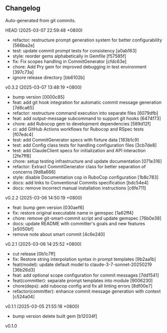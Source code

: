 Changelog
---------

Auto-generated from git commits.

HEAD   (2025-03-07 22:59:48 +0800)
  * refactor: restructure prompt generation system for better configurability 
    [566ba2e]
  * test: update commit prompt tests for consistency [a0ab163]
  * style: reorder gems alphabetically in Gemfile [f57585f]
  * fix: Fix scopes handling in CommitGenerator [cfdc63e]
  * chore: Add Pry gem for improved debugging in test environment [397c73a]
  * ignore release directory [bb6102b]

v0.3.2   (2025-03-07 13:48:19 +0800)
  * bump version [0000c85]
  * feat: add git hook integration for automatic commit message generation 
    [7d8ca65]
  * refactor: restructure command execution into separate files [6079dfb]
  * feat: add output-message subcommand to support git hooks [6474f73]
  * chore: add Rubocop gem to development dependencies [589d12f]
  * ci: add GitHub Actions workflows for Rubocop and RSpec tests [f07edc4]
  * test: add CommitGenerator specs with fixture data [183b1c9]
  * test: add Config class tests for handling configuration files [3cb7de8]
  * test: add ClaudeClient specs for initialization and API interaction 
    [2fe7ff8]
  * chore: setup testing infrastructure and update documentation [071e316]
  * refactor: Extract CommitGenerator class for better separation of concerns 
    [9d8a666]
  * style: disable Documentation cop in RuboCop configuration [1b8c783]
  * docs: add links to Conventional Commits specification [bdc54e4]
  * docs: remove incorrect manual installation instructions [c6fe711]

v0.2.2   (2025-03-06 14:50:19 +0800)
  * feat: bump gem version [030aef6]
  * fix: restore original executable name in gemspec [1a62ff4]
  * chore: remove git-smart-commit script and update gemspec [76b0e38]
  * docs: update README with committer's goals and new features [e5050bf]
  * remove note about smart commit [4c6e240]

v0.2.1   (2025-03-06 14:25:52 +0800)
  * cut release [0b1c7ff]
  * fix: Restore string interpolation syntax in prompt templates [9b2aa1b]
  * feat(model): update default model to claude-3-7-sonnet-20250219 [36b26d3]
  * feat: add optional scope configuration for commit messages [7dd1541]
  * feat(committer): separate prompt templates into module [9006230]
  * chore(deps): add rubocop config and fix all linting errors [8df00e7]
  * refactor(committer): enhance commit message generation with context 
    [c524a04]

v0.1.1   (2025-03-05 21:55:18 +0800)
  * bump version delete built gem [b12034f]

v0.1.0

